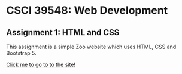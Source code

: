 # CSCI 39548: Web Development
## Assignment 1: HTML and CSS

This assignment is a simple Zoo website which uses HTML, CSS and Bootstrap 5.


[Click me to go to to the site!](https://amahi2001.github.io/WebDev-Assn-1/)
